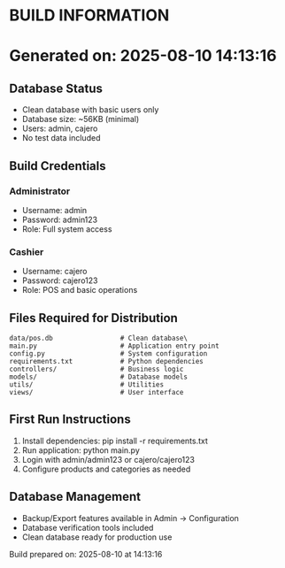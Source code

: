 # BUILD INFORMATION
# Generated on: 2025-08-10 14:13:16

## Database Status
- Clean database with basic users only
- Database size: ~56KB (minimal)
- Users: admin, cajero
- No test data included

## Build Credentials
### Administrator
- Username: admin
- Password: admin123
- Role: Full system access

### Cashier
- Username: cajero  
- Password: cajero123
- Role: POS and basic operations

## Files Required for Distribution
```
data/pos.db                 # Clean database\
main.py                     # Application entry point
config.py                   # System configuration
requirements.txt            # Python dependencies
controllers/                # Business logic
models/                     # Database models
utils/                      # Utilities
views/                      # User interface
```

## First Run Instructions
1. Install dependencies: pip install -r requirements.txt
2. Run application: python main.py
3. Login with admin/admin123 or cajero/cajero123
4. Configure products and categories as needed

## Database Management
- Backup/Export features available in Admin → Configuration
- Database verification tools included
- Clean database ready for production use

Build prepared on: 2025-08-10 at 14:13:16
